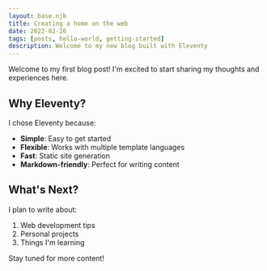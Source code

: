 ```yaml
---
layout: base.njk
title: Creating a home on the web
date: 2022-02-26
tags: [posts, hello-world, getting-started]
description: Welcome to my new blog built with Eleventy
---
```


Welcome to my first blog post! I'm excited to start sharing my thoughts and experiences here.

## Why Eleventy?

I chose Eleventy because:

- **Simple**: Easy to get started
- **Flexible**: Works with multiple template languages
- **Fast**: Static site generation
- **Markdown-friendly**: Perfect for writing content

## What's Next?

I plan to write about:

1. Web development tips
2. Personal projects
3. Things I'm learning

Stay tuned for more content!

